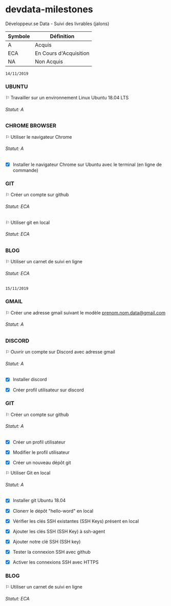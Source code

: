 # devdata-milestones
Développeur.se Data - Suivi des livrables (jalons)

Symbole | Définition
------------ | -------------
A | Acquis
ECA | En Cours d'Acquisition
NA | Non Acquis
```
14/11/2019
```
### UBUNTU 

⚐ Travailler sur un environnement Linux Ubuntu 18.04 LTS
###### Statut: A


### CHROME BROWSER

⚐ Utiliser le navigateur Chrome
###### Statut: A

- [x] Installer le navigateur Chrome sur Ubuntu avec le terminal (en ligne de commande)


### GIT

⚐ Créer un compte sur github
###### Statut: ECA

⚐ Utiliser git en local
###### Statut: ECA

### BLOG
⚐ Utiliser un carnet de suivi en ligne
###### Statut: ECA


```
15/11/2019
```


### GMAIL

⚐ Créer une adresse gmail suivant le modèle prenom.nom.data@gmail.com
###### Statut: A


### DISCORD

⚐ Ouvrir un compte sur Discord avec adresse gmail
###### Statut: A

- [x] Installer discord 

- [x] Créer profil utilisateur sur discord


### GIT

⚐ Créer un compte sur github
###### Statut: A

- [x] Créer un profil utilisateur 

- [x] Modifier le profil utilisateur 

- [x] Créer un nouveau dépôt git


⚐ Utiliser Git en local
###### Statut: A

- [x] Installer git Ubuntu 18.04 

- [x] Clonerr le dépôt "hello-word" en local

- [x] Vérifier les clés SSH existantes (SSH Keys) présent en local 

- [x] Ajouter les clés SSH (SSH Key) à ssh-agent 

- [x] Ajouter notre clé SSH (SSH key) 

- [x] Tester la connexion SSH avec github 

- [x] Activer les connexions SSH avec HTTPS
 

### BLOG

⚐ Utiliser un carnet de suivi en ligne
###### Statut: ECA

 

































